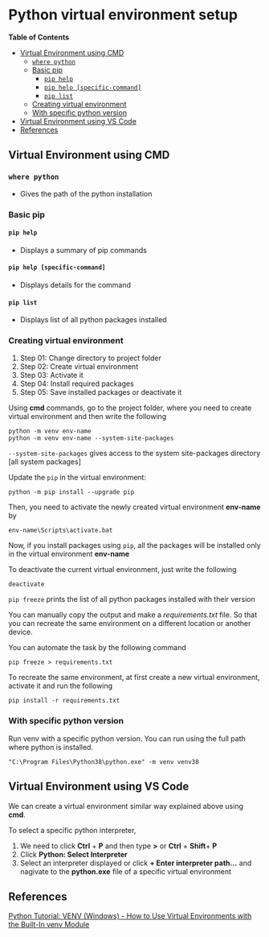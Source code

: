 # Python virtual environment setup <!-- omit from toc -->

**Table of Contents**
- [Virtual Environment using CMD](#virtual-environment-using-cmd)
  - [`where python`](#where-python)
  - [Basic pip](#basic-pip)
    - [`pip help`](#pip-help)
    - [`pip help [specific-command]`](#pip-help-specific-command)
    - [`pip list`](#pip-list)
  - [Creating virtual environment](#creating-virtual-environment)
  - [With specific python version](#with-specific-python-version)
- [Virtual Environment using VS Code](#virtual-environment-using-vs-code)
- [References](#references)



## Virtual Environment using CMD

### `where python`
-   Gives the path of the python installation 

### Basic pip
#### `pip help`
-	Displays a summary of pip commands
#### `pip help [specific-command]`
-	Displays details for the command
#### `pip list` 
-	Displays list of all python packages installed 

### Creating virtual environment
1. Step 01: Change directory to project folder
2. Step 02: Create virtual environment
3. Step 03: Activate it
4. Step 04: Install required packages
5. Step 05: Save installed packages or deactivate it


Using **cmd** commands, go to the project folder, where you need to create virtual environment and then write the following
```
python -m venv env-name
python -m venv env-name --system-site-packages	
```
`--system-site-packages` gives access to the system site-packages directory [all system packages] 

Update the `pip` in the virtual environment:
```
python -m pip install --upgrade pip
```
Then, you need to activate the newly created virtual environment **env-name** by
```
env-name\Scripts\activate.bat
```
Now, if you install packages using `pip`, all the packages will be installed only in the virtual environment **env-name**

To deactivate the current virtual environment, just write the following
```
deactivate
```
	
`pip freeze` prints the list of all python packages installed with their version

You can manually copy the output and make a *requirements.txt* file. So that you can recreate the same environment on a different location or another device.

You can automate the task by the following command
```
pip freeze > requirements.txt	
```

To recreate the same environment, at first create a new virtual environment, activate it and run the following
```
pip install -r requirements.txt
```
  
### With specific python version

Run venv with a specific python version. You can run using the full path where python is installed.

```
"C:\Program Files\Python38\python.exe" -m venv venv38
```

## Virtual Environment using VS Code
  
We can create a virtual environment similar way explained above using **cmd**.

To select a specific python interpreter, 
1. We need to click **Ctrl** + **P** and then type **>** or **Ctrl** + **Shift**+ **P**
2. Click **Python: Select Interpreter**
3. Select an interpreter displayed or click **+ Enter interpreter path...** and nagivate to the **python.exe** file of a specific virtual environment

## References


[Python Tutorial: VENV (Windows) - How to Use Virtual Environments with the Built-In venv Module](https://www.youtube.com/watch?v=APOPm01BVrk)
